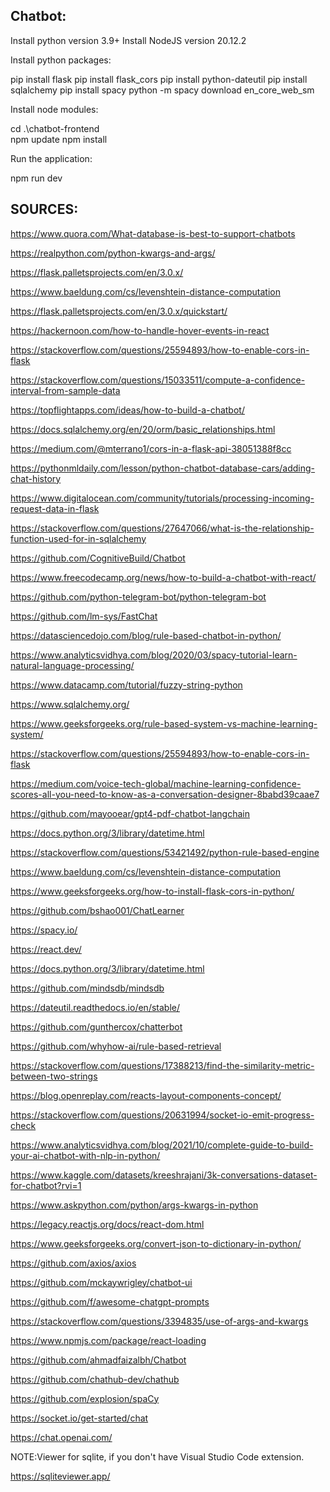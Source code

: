 ## Chatbot:

Install python version 3.9+
Install NodeJS version 20.12.2

Install python packages:

pip install flask
pip install flask_cors
pip install python-dateutil
pip install sqlalchemy
pip install spacy
python -m spacy download en_core_web_sm

Install node modules:

cd .\chatbot-frontend\
npm update
npm install

Run the application:

npm run dev

## SOURCES:

https://www.quora.com/What-database-is-best-to-support-chatbots

https://realpython.com/python-kwargs-and-args/

https://flask.palletsprojects.com/en/3.0.x/

https://www.baeldung.com/cs/levenshtein-distance-computation

https://flask.palletsprojects.com/en/3.0.x/quickstart/

https://hackernoon.com/how-to-handle-hover-events-in-react

https://stackoverflow.com/questions/25594893/how-to-enable-cors-in-flask

https://stackoverflow.com/questions/15033511/compute-a-confidence-interval-from-sample-data

https://topflightapps.com/ideas/how-to-build-a-chatbot/

https://docs.sqlalchemy.org/en/20/orm/basic_relationships.html

https://medium.com/@mterrano1/cors-in-a-flask-api-38051388f8cc

https://pythonmldaily.com/lesson/python-chatbot-database-cars/adding-chat-history

https://www.digitalocean.com/community/tutorials/processing-incoming-request-data-in-flask

https://stackoverflow.com/questions/27647066/what-is-the-relationship-function-used-for-in-sqlalchemy

https://github.com/CognitiveBuild/Chatbot

https://www.freecodecamp.org/news/how-to-build-a-chatbot-with-react/

https://github.com/python-telegram-bot/python-telegram-bot

https://github.com/lm-sys/FastChat

https://datasciencedojo.com/blog/rule-based-chatbot-in-python/

https://www.analyticsvidhya.com/blog/2020/03/spacy-tutorial-learn-natural-language-processing/

https://www.datacamp.com/tutorial/fuzzy-string-python

https://www.sqlalchemy.org/

https://www.geeksforgeeks.org/rule-based-system-vs-machine-learning-system/

https://stackoverflow.com/questions/25594893/how-to-enable-cors-in-flask

https://medium.com/voice-tech-global/machine-learning-confidence-scores-all-you-need-to-know-as-a-conversation-designer-8babd39caae7

https://github.com/mayooear/gpt4-pdf-chatbot-langchain

https://docs.python.org/3/library/datetime.html

https://stackoverflow.com/questions/53421492/python-rule-based-engine

https://www.baeldung.com/cs/levenshtein-distance-computation

https://www.geeksforgeeks.org/how-to-install-flask-cors-in-python/

https://github.com/bshao001/ChatLearner

https://spacy.io/

https://react.dev/

https://docs.python.org/3/library/datetime.html

https://github.com/mindsdb/mindsdb

https://dateutil.readthedocs.io/en/stable/

https://github.com/gunthercox/chatterbot

https://github.com/whyhow-ai/rule-based-retrieval

https://stackoverflow.com/questions/17388213/find-the-similarity-metric-between-two-strings

https://blog.openreplay.com/reacts-layout-components-concept/

https://stackoverflow.com/questions/20631994/socket-io-emit-progress-check

https://www.analyticsvidhya.com/blog/2021/10/complete-guide-to-build-your-ai-chatbot-with-nlp-in-python/

https://www.kaggle.com/datasets/kreeshrajani/3k-conversations-dataset-for-chatbot?rvi=1

https://www.askpython.com/python/args-kwargs-in-python

https://legacy.reactjs.org/docs/react-dom.html

https://www.geeksforgeeks.org/convert-json-to-dictionary-in-python/

https://github.com/axios/axios

https://github.com/mckaywrigley/chatbot-ui

https://github.com/f/awesome-chatgpt-prompts

https://stackoverflow.com/questions/3394835/use-of-args-and-kwargs

https://www.npmjs.com/package/react-loading

https://github.com/ahmadfaizalbh/Chatbot

https://github.com/chathub-dev/chathub

https://github.com/explosion/spaCy

https://socket.io/get-started/chat

https://chat.openai.com/

NOTE:Viewer for sqlite, if you don't have Visual Studio Code extension.

https://sqliteviewer.app/
